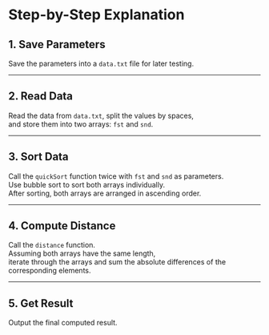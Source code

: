 # Step-by-Step Explanation

## 1. Save Parameters
Save the parameters into a `data.txt` file for later testing.

---

## 2. Read Data
Read the data from `data.txt`, split the values by spaces,  
and store them into two arrays: `fst` and `snd`.

---

## 3. Sort Data
Call the `quickSort` function twice with `fst` and `snd` as parameters.  
Use bubble sort to sort both arrays individually.  
After sorting, both arrays are arranged in ascending order.

---

## 4. Compute Distance
Call the `distance` function.  
Assuming both arrays have the same length,  
iterate through the arrays and sum the absolute differences of the corresponding elements.

---

## 5. Get Result
Output the final computed result.
